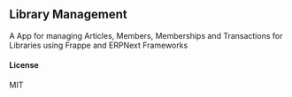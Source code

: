 ## Library Management

A App for managing Articles, Members, Memberships and Transactions for Libraries using Frappe and ERPNext Frameworks

#### License

MIT